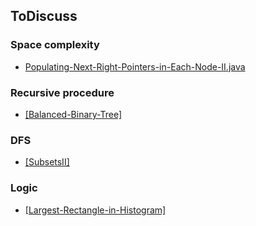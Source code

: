 ## ToDiscuss


### Space complexity
- [Populating-Next-Right-Pointers-in-Each-Node-II.java](../code/Populating-Next-Right-Pointers-in-Each-Node-II.java)

### Recursive procedure
- [[Balanced-Binary-Tree]](../code/Balanced-Binary-Tree.java)

### DFS
- [[SubsetsII]](../code/SubsetsII.java)

### Logic
- [[Largest-Rectangle-in-Histogram]](./code/Largest-Rectangle-in-Histogram.java)
